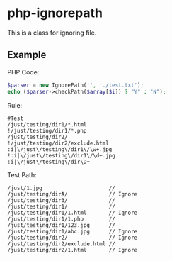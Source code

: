 php-ignorepath
==============

This is a class for ignoring file.

Example
---

PHP Code:

```php
$parser = new IgnorePath('', './test.txt');
echo ($parser->checkPath($array[$i]) ? "Y" : "N");
```

Rule:
```
#Test
/just/testing/dir1/*.html
!/just/testing/dir1/*.php
/just/testing/dir2/
!/just/testing/dir2/exclude.html
:i|\/just\/testing\/dir1\/\w+.jpg
!:i|\/just\/testing\/dir1\/\d+.jpg
:i|\/just\/testing\/dir\D+
```


Test Path:
```
/just/1.jpg                     // 
/just/testing/dirA/             // Ignore
/just/testing/dir3/             // 
/just/testing/dir1/             // 
/just/testing/dir1/1.html       // Ignore
/just/testing/dir1/1.php        // 
/just/testing/dir1/123.jpg      // 
/just/testing/dir1/abc.jpg      // Ignore
/just/testing/dir2/             // Ignore
/just/testing/dir2/exclude.html // 
/just/testing/dir2/1.html       // Ignore
```

